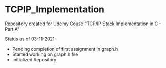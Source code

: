 # TCPIP_Implementation
Repository created for Udemy Couse "TCP/IP Stack Implementation in C - Part A"

Status as of 03-11-2021:
- Pending completion of first assignment in graph.h
- Started working on graph.h file
- Initialized Repository